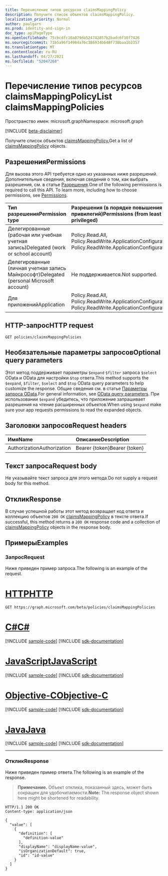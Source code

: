 ```yaml
---
title: Перечисление типов ресурсов claimsMappingPolicy
description: Получите список объектов claimsMappingPolicy.
localization_priority: Normal
author: paulgarn
ms.prod: identity-and-sign-in
doc_type: apiPageType
ms.openlocfilehash: 75cbcdfc10a079da524742857b2badc6f10f7426
ms.sourcegitcommit: 71b5a96f14984a76c386934b648f730baa1b2357
ms.translationtype: MT
ms.contentlocale: ru-RU
ms.lasthandoff: 04/27/2021
ms.locfileid: "52047268"
---
```

# <a name="list-claimsmappingpolicies"></a><span data-ttu-id="bc61f-103">Перечисление типов ресурсов claimsMappingPolicy</span><span class="sxs-lookup"><span data-stu-id="bc61f-103">List claimsMappingPolicies</span></span>

<span data-ttu-id="bc61f-104">Пространство имен: microsoft.graph</span><span class="sxs-lookup"><span data-stu-id="bc61f-104">Namespace: microsoft.graph</span></span>

[!INCLUDE [beta-disclaimer](../../includes/beta-disclaimer.md)]

<span data-ttu-id="bc61f-105">Получите список объектов [claimsMappingPolicy.](../resources/claimsmappingpolicy.md)</span><span class="sxs-lookup"><span data-stu-id="bc61f-105">Get a list of [claimsMappingPolicy](../resources/claimsmappingpolicy.md) objects.</span></span>

## <a name="permissions"></a><span data-ttu-id="bc61f-106">Разрешения</span><span class="sxs-lookup"><span data-stu-id="bc61f-106">Permissions</span></span>

<span data-ttu-id="bc61f-p101">Для вызова этого API требуется одно из указанных ниже разрешений. Дополнительные сведения, включая сведения о том, как выбрать разрешения, см. в статье [Разрешения](/graph/permissions-reference).</span><span class="sxs-lookup"><span data-stu-id="bc61f-p101">One of the following permissions is required to call this API. To learn more, including how to choose permissions, see [Permissions](/graph/permissions-reference).</span></span>

| <span data-ttu-id="bc61f-109">Тип разрешения</span><span class="sxs-lookup"><span data-stu-id="bc61f-109">Permission type</span></span>                        | <span data-ttu-id="bc61f-110">Разрешения (в порядке повышения привилегий)</span><span class="sxs-lookup"><span data-stu-id="bc61f-110">Permissions (from least to most privileged)</span></span> |
|:---------------------------------------|:--------------------------------------------|
| <span data-ttu-id="bc61f-111">Делегированные (рабочая или учебная учетная запись)</span><span class="sxs-lookup"><span data-stu-id="bc61f-111">Delegated (work or school account)</span></span>     | <span data-ttu-id="bc61f-112">Policy.Read.All, Policy.ReadWrite.ApplicationConfiguration</span><span class="sxs-lookup"><span data-stu-id="bc61f-112">Policy.Read.All, Policy.ReadWrite.ApplicationConfiguration</span></span> |
| <span data-ttu-id="bc61f-113">Делегированные (личная учетная запись Майкрософт)</span><span class="sxs-lookup"><span data-stu-id="bc61f-113">Delegated (personal Microsoft account)</span></span> | <span data-ttu-id="bc61f-114">Не поддерживается.</span><span class="sxs-lookup"><span data-stu-id="bc61f-114">Not supported.</span></span> |
| <span data-ttu-id="bc61f-115">Для приложений</span><span class="sxs-lookup"><span data-stu-id="bc61f-115">Application</span></span>                            | <span data-ttu-id="bc61f-116">Policy.Read.All, Policy.ReadWrite.ApplicationConfiguration</span><span class="sxs-lookup"><span data-stu-id="bc61f-116">Policy.Read.All, Policy.ReadWrite.ApplicationConfiguration</span></span> |

## <a name="http-request"></a><span data-ttu-id="bc61f-117">HTTP-запрос</span><span class="sxs-lookup"><span data-stu-id="bc61f-117">HTTP request</span></span>

<!-- { "blockType": "ignored" } -->

```http
GET policies/claimsMappingPolicies
```

## <a name="optional-query-parameters"></a><span data-ttu-id="bc61f-118">Необязательные параметры запросов</span><span class="sxs-lookup"><span data-stu-id="bc61f-118">Optional query parameters</span></span>

<span data-ttu-id="bc61f-119">Этот метод поддерживает параметры `$expand` `$filter` запроса `$select` OData и OData для настройки `$top` ответа.</span><span class="sxs-lookup"><span data-stu-id="bc61f-119">This method supports the `$expand`, `$filter`, `$select` and `$top` OData query parameters to help customize the response.</span></span> <span data-ttu-id="bc61f-120">Общие сведения см. в статье [Параметры запроса OData](/graph/query-parameters).</span><span class="sxs-lookup"><span data-stu-id="bc61f-120">For general information, see [OData query parameters](/graph/query-parameters).</span></span> <span data-ttu-id="bc61f-121">При использовании `$expand` убедитесь, что приложение запрашивает разрешения на чтение расширенных объектов.</span><span class="sxs-lookup"><span data-stu-id="bc61f-121">When using `$expand` make sure your app requests permissions to read the expanded objects.</span></span>

## <a name="request-headers"></a><span data-ttu-id="bc61f-122">Заголовки запросов</span><span class="sxs-lookup"><span data-stu-id="bc61f-122">Request headers</span></span>

| <span data-ttu-id="bc61f-123">Имя</span><span class="sxs-lookup"><span data-stu-id="bc61f-123">Name</span></span>      |<span data-ttu-id="bc61f-124">Описание</span><span class="sxs-lookup"><span data-stu-id="bc61f-124">Description</span></span>|
|:----------|:----------|
| <span data-ttu-id="bc61f-125">Authorization</span><span class="sxs-lookup"><span data-stu-id="bc61f-125">Authorization</span></span> | <span data-ttu-id="bc61f-126">Bearer {token}</span><span class="sxs-lookup"><span data-stu-id="bc61f-126">Bearer {token}</span></span> |

## <a name="request-body"></a><span data-ttu-id="bc61f-127">Текст запроса</span><span class="sxs-lookup"><span data-stu-id="bc61f-127">Request body</span></span>

<span data-ttu-id="bc61f-128">Не указывайте текст запроса для этого метода.</span><span class="sxs-lookup"><span data-stu-id="bc61f-128">Do not supply a request body for this method.</span></span>

## <a name="response"></a><span data-ttu-id="bc61f-129">Отклик</span><span class="sxs-lookup"><span data-stu-id="bc61f-129">Response</span></span>

<span data-ttu-id="bc61f-130">В случае успешной работы этот метод возвращает код ответа и коллекцию объектов `200 OK` [claimsMappingPolicy](../resources/claimsmappingpolicy.md) в тексте ответа.</span><span class="sxs-lookup"><span data-stu-id="bc61f-130">If successful, this method returns a `200 OK` response code and a collection of [claimsMappingPolicy](../resources/claimsmappingpolicy.md) objects in the response body.</span></span>

## <a name="examples"></a><span data-ttu-id="bc61f-131">Примеры</span><span class="sxs-lookup"><span data-stu-id="bc61f-131">Examples</span></span>

### <a name="request"></a><span data-ttu-id="bc61f-132">Запрос</span><span class="sxs-lookup"><span data-stu-id="bc61f-132">Request</span></span>

<span data-ttu-id="bc61f-133">Ниже приведен пример запроса.</span><span class="sxs-lookup"><span data-stu-id="bc61f-133">The following is an example of the request.</span></span>

# <a name="http"></a>[<span data-ttu-id="bc61f-134">HTTP</span><span class="sxs-lookup"><span data-stu-id="bc61f-134">HTTP</span></span>](#tab/http)
<!-- {
  "blockType": "request",
  "name": "get_claimsmappingpolicies"
}-->

```msgraph-interactive
GET https://graph.microsoft.com/beta/policies/claimsMappingPolicies
```
# <a name="c"></a>[<span data-ttu-id="bc61f-135">C#</span><span class="sxs-lookup"><span data-stu-id="bc61f-135">C#</span></span>](#tab/csharp)
[!INCLUDE [sample-code](../includes/snippets/csharp/get-claimsmappingpolicies-csharp-snippets.md)]
[!INCLUDE [sdk-documentation](../includes/snippets/snippets-sdk-documentation-link.md)]

# <a name="javascript"></a>[<span data-ttu-id="bc61f-136">JavaScript</span><span class="sxs-lookup"><span data-stu-id="bc61f-136">JavaScript</span></span>](#tab/javascript)
[!INCLUDE [sample-code](../includes/snippets/javascript/get-claimsmappingpolicies-javascript-snippets.md)]
[!INCLUDE [sdk-documentation](../includes/snippets/snippets-sdk-documentation-link.md)]

# <a name="objective-c"></a>[<span data-ttu-id="bc61f-137">Objective-C</span><span class="sxs-lookup"><span data-stu-id="bc61f-137">Objective-C</span></span>](#tab/objc)
[!INCLUDE [sample-code](../includes/snippets/objc/get-claimsmappingpolicies-objc-snippets.md)]
[!INCLUDE [sdk-documentation](../includes/snippets/snippets-sdk-documentation-link.md)]

# <a name="java"></a>[<span data-ttu-id="bc61f-138">Java</span><span class="sxs-lookup"><span data-stu-id="bc61f-138">Java</span></span>](#tab/java)
[!INCLUDE [sample-code](../includes/snippets/java/get-claimsmappingpolicies-java-snippets.md)]
[!INCLUDE [sdk-documentation](../includes/snippets/snippets-sdk-documentation-link.md)]

---


### <a name="response"></a><span data-ttu-id="bc61f-139">Отклик</span><span class="sxs-lookup"><span data-stu-id="bc61f-139">Response</span></span>

<span data-ttu-id="bc61f-140">Ниже приведен пример ответа.</span><span class="sxs-lookup"><span data-stu-id="bc61f-140">The following is an example of the response.</span></span>

> <span data-ttu-id="bc61f-141">**Примечание.** Объект отклика, показанный здесь, может быть сокращен для удобочитаемости.</span><span class="sxs-lookup"><span data-stu-id="bc61f-141">**Note:** The response object shown here might be shortened for readability.</span></span>

<!-- {
  "blockType": "response",
  "truncated": true,
  "@odata.type": "microsoft.graph.claimsMappingPolicy",
  "isCollection": true
} -->

```http
HTTP/1.1 200 OK
Content-type: application/json

{
  "value": [
    {
      "definition": [
        "definition-value"
      ],
      "displayName": "displayName-value",
      "isOrganizationDefault": true,
      "id": "id-value"
    }
  ]
}
```

<!-- uuid: 16cd6b66-4b1a-43a1-adaf-3a886856ed98
2019-02-04 14:57:30 UTC -->
<!-- {
  "type": "#page.annotation",
  "description": "List claimsMappingPolicies",
  "keywords": "",
  "section": "documentation",
  "tocPath": ""
}-->


